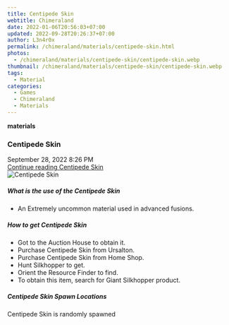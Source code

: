 ```yaml
---
title: Centipede Skin
webtitle: Chimeraland
date: 2022-01-06T20:56:03+07:00
updated: 2022-09-28T20:26:37+07:00
author: L3n4r0x
permalink: /chimeraland/materials/centipede-skin.html
photos:
  - /chimeraland/materials/centipede-skin/centipede-skin.webp
thumbnail: /chimeraland/materials/centipede-skin/centipede-skin.webp
tags:
  - Material
categories:
  - Games
  - Chimeraland
  - Materials
---
```


<section id="bootstrap-wrapper">
  <link
    rel="stylesheet"
    href="https://cdn.statically.io/gh/dimaslanjaka/Web-Manajemen/40ac3225/css/bootstrap-4.5-wrapper.css"
  />
  <div
    class="row g-0 border rounded overflow-hidden flex-md-row mb-4 shadow-sm position-relative"
  >
    <div class="col p-4 d-flex flex-column position-static">
      <strong class="d-inline-block mb-2 text-success">materials</strong>
      <h3 class="mb-0">Centipede Skin</h3>
      <div class="mb-1 text-muted">September 28, 2022 8:26 PM</div>
      <a href="#" class="stretched-link d-none"
        >Continue reading Centipede Skin</a
      >
    </div>
    <div class="col-auto d-none d-lg-block">
      <img
        src="/chimeraland/materials/centipede-skin/centipede-skin.webp"
        alt="Centipede Skin"
      />
    </div>
  </div>
  <div class="row">
    <div class="col-lg-6 col-12 mb-2">
      <div class="card">
        <div class="card-body">
          <h5 class="card-title">What is the use of the Centipede Skin</h5>
          <div class="card-text">
            <ul>
              <li>An Extremely uncommon material used in advanced fusions.</li>
            </ul>
          </div>
        </div>
      </div>
    </div>
    <div class="col-lg-6 col-12 mb-2">
      <div class="card">
        <div class="card-body">
          <h5 class="card-title">How to get Centipede Skin</h5>
          <div class="card-text">
            <ul>
              <li>Got to the Auction House to obtain it.</li>
              <li>Purchase Centipede Skin from Ursalton.</li>
              <li>Purchase Centipede Skin from Home Shop.</li>
              <li>Hunt Silkhopper to get.</li>
              <li>Orient the Resource Finder to find.</li>
              <li>To obtain this item, search for Giant Silkhopper product.</li>
            </ul>
          </div>
        </div>
      </div>
    </div>
    <div class="col-12 mb-2">
      <h5>Centipede Skin Spawn Locations</h5>
      <p>Centipede Skin is randomly spawned</p>
    </div>
  </div>
</section>